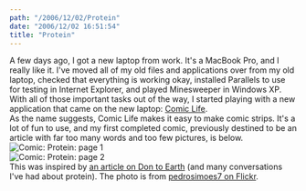 ```yaml
---
path: "/2006/12/02/Protein" 
date: "2006/12/02 16:51:54" 
title: "Protein" 
---
```

A few days ago, I got a new laptop from work. It's a MacBook Pro, and I really like it. I've moved all of my old files and applications over from my old laptop, checked that everything is working okay, installed Parallels to use for testing in Internet Explorer, and played Minesweeper in Windows XP. With all of those important tasks out of the way, I started playing with a new application that came on the new laptop: <a href="http://plasq.com/comiclife">Comic Life</a>.<br>As the name suggests, Comic Life makes it easy to make comic strips. It's a lot of fun to use, and my first completed comic, previously destined to be an article with far too many words and too few pictures, is below.<br><img src="http://typewriting.org/image/article/content/comic/protein/page_1.jpg" alt="Comic: Protein: page 1" /><br><img src="http://typewriting.org/image/article/content/comic/protein/page_2.jpg" alt="Comic: Protein: page 2" /><br>This was inspired by <a href="http://dontoearth.blogspot.com/2006/11/cannibals-all-or-you-eat-what-you-are.html">an article on Don to Earth</a> (and many conversations I've had about protein). The photo is from <a href="http://flickr.com/photos/pedrosimoes7/174516788/">pedrosimoes7 on Flickr</a>.